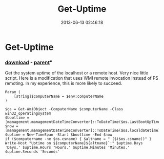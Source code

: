 ﻿---
pid:            4201
parent:         4190
children:       
poster:         Craig Petty
title:          Get-Uptime
date:           2013-06-13 02:46:18
format:         posh
---

# Get-Uptime

### [download](4201.ps1) - [parent](4190.md)"

Get the system uptime of the localhost or a remote host.
Very nice little script.  Here is a modification that uses WMI remote invocation instead of PS remoting.  In my experience, this is more likely to succeed.

```posh
Param (
    [string]$computerName = $env:computerName
)

$os = Get-WmiObject -ComputerName $computerName -Class win32_operatingsystem
$boottime = [management.managementDateTimeConverter]::ToDateTime($os.LastBootUpTime)
$now = [management.managementDateTimeConverter]::ToDateTime($os.localdatetime)
$uptime = New-TimeSpan -Start $boottime -End $now
if ($computername -ne $os.csname) { $altname = " ($($os.csname))" }
Write-Host "Uptime on ${computerName}${altname}`:" $uptime.Days 'Days,' $uptime.Hours 'Hours,' $uptime.Minutes 'Minutes,' $uptime.Seconds 'Seconds'

```
